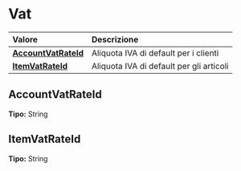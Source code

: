 # Vat

| Valore | Descrizione |
| :--- | :--- |
| [**AccountVatRateId**](vat.md#accountvatrateid) | Aliquota IVA di default per i clienti |
| [**ItemVatRateId**](vat.md#itemvatrateid) | Aliquota IVA di default per gli articoli |

## AccountVatRateId

**Tipo:** String

## ItemVatRateId

**Tipo:** String


